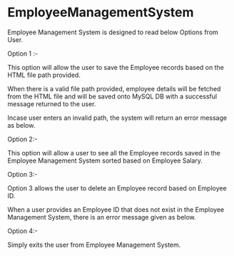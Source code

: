 # EmployeeManagementSystem
Employee Management System is designed to read below Options from User.



Option 1 :-

This option will allow the user to save the Employee records based on the HTML file path provided.

When there is a valid file path provided, employee details will be fetched from the HTML file and will be saved onto MySQL DB with a successful message returned to the user.

Incase user enters an invalid path, the system will return an error message as below.



Option 2:-

This option will allow a user to see all the Employee records saved in the Employee Management System sorted based on Employee Salary.



Option 3:-

Option 3 allows the user to delete an Employee record based on Employee ID.

When a user provides an Employee ID that does not exist in the Employee Management System, there is an error message given as below.



Option 4:-

Simply exits the user from Employee Management System.










